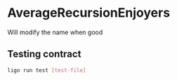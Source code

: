 # AverageRecursionEnjoyers
Will modify the name when good

## Testing contract
```bash
ligo run test [test-file]
```
